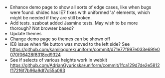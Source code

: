 * Enhance demo page to show all sorts of edge cases, like when bugs were
  found.  shidec has IE7 fixes with uniformed 'a' elements, which might
  be needed if they are still broken.
* Add tests.  szaboat added Jasmine tests.  May wish to be more thorough?
  Not browser based?
* Update themes
* Change demo page so themes can be shown off
* IE8 issue when file button was moved to the left side?  See
  https://github.com/kamilogorek/uniform/commit/d71e77f997e033e69fe0070f06428f8318cd9324
* See if selects of various heights work in webkit
  https://github.com/AdrianGyuricska/uniform/commit/1fca129d7de2e5812f172f6f7b96a9df7c55a063

